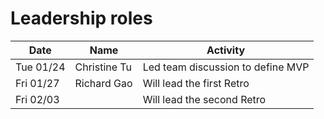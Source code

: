 # Leadership roles

| Date      | Name              | Activity                                               |
|-----------|-------------------|--------------------------------------------------------|
| Tue 01/24 | Christine Tu      | Led team discussion to define MVP                      | 
| Fri 01/27 | Richard Gao       | Will lead the first Retro                              | 
| Fri 02/03 |                   | Will lead the second Retro                             |
